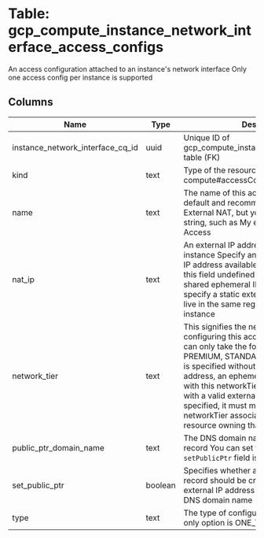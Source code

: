 
# Table: gcp_compute_instance_network_interface_access_configs
An access configuration attached to an instance's network interface Only one access config per instance is supported
## Columns
| Name        | Type           | Description  |
| ------------- | ------------- | -----  |
|instance_network_interface_cq_id|uuid|Unique ID of gcp_compute_instance_network_interfaces table (FK)|
|kind|text|Type of the resource Always compute#accessConfig for access configs|
|name|text|The name of this access configuration The default and recommended name is External NAT, but you can use any arbitrary string, such as My external IP or Network Access|
|nat_ip|text|An external IP address associated with this instance Specify an unused static external IP address available to the project or leave this field undefined to use an IP from a shared ephemeral IP address pool If you specify a static external IP address, it must live in the same region as the zone of the instance|
|network_tier|text|This signifies the networking tier used for configuring this access configuration and can only take the following values: PREMIUM, STANDARD  If an AccessConfig is specified without a valid external IP address, an ephemeral IP will be created with this networkTier  If an AccessConfig with a valid external IP address is specified, it must match that of the networkTier associated with the Address resource owning that IP|
|public_ptr_domain_name|text|The DNS domain name for the public PTR record You can set this field only if the `setPublicPtr` field is enabled|
|set_public_ptr|boolean|Specifies whether a public DNS 'PTR' record should be created to map the external IP address of the instance to a DNS domain name|
|type|text|The type of configuration The default and only option is ONE_TO_ONE_NAT|
